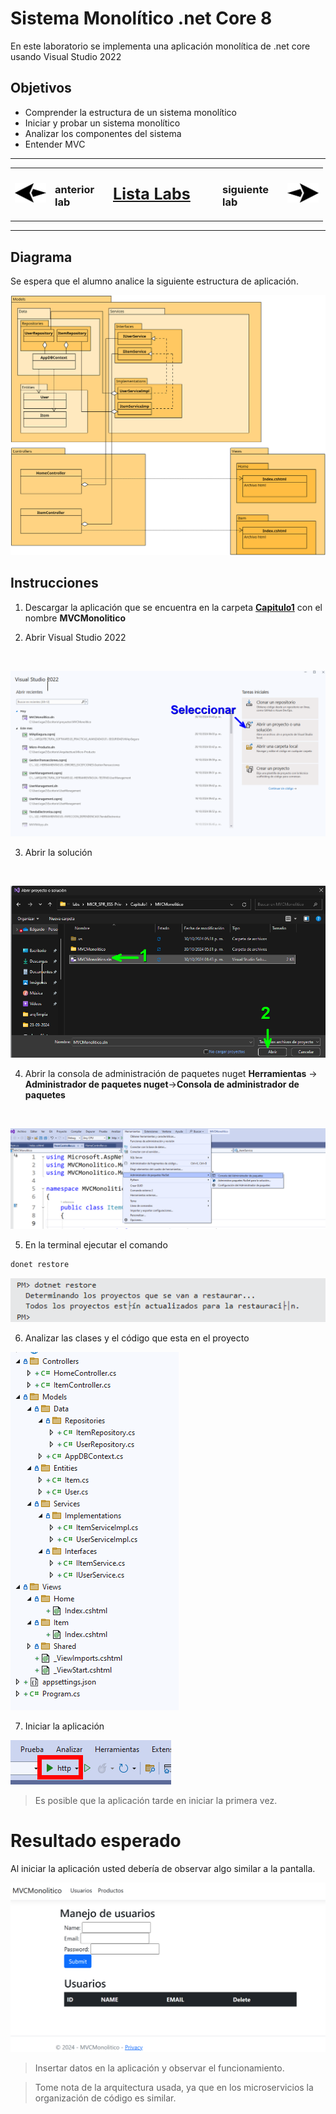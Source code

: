 # Sistema Monolítico .net Core 8

En este laboratorio se implementa una aplicación monolítica de .net core usando Visual Studio 2022


## Objetivos
- Comprender la estructura de un sistema monolítico
- Iniciar y probar un sistema monolítico
- Analizar los componentes del sistema
- Entender MVC 

---
<!--Este fragmento es la barra de 
navegación-->

<div style="width: 500px;">
<table style="width: 100%;">
<tr>
   <td>
    <a href="">
    <img src="../images/atras.png" width="90px">
    </a>
    </td>
    <td><h3>anterior lab</h3></td>
    <td style="width: 35%;">
    <a href="../README.md" style="font-size: 25px; font-weight: bold;">Lista Labs</a>
    </td>
    <td>
    <h3>siguiente lab</h3>
    </td>
    <td>
    <a href="../Capitulo2/README.md">
    <img src="../images/adelante.png" width="90px">
    </a>
    </td>
    </tr>
    </table>
</div>

---

## Diagrama 

Se espera que el alumno analice la siguiente estructura de aplicación. 

![diagrama](../images/1/diagramaMVC.png)



## Instrucciones 

1. Descargar la aplicación que se encuentra en la carpeta **[Capitulo1](../Capitulo1)** con el nombre **MVCMonolitico**

2. Abrir Visual Studio 2022 
<br>

![opcion](../images/1/2.png)

3. Abrir la solución

<br>

![solucion](../images/1/3.png)

4.  Abrir la consola de administración de paquetes nuget **Herramientas** -> **Administrador de paquetes nuget**->**Consola de administrador de paquetes**
<br>

![alt text](../images/1/4.png)

5. En la terminal ejecutar el comando 

```bash
donet restore
```

![restore](../images/1/5.png)


6. Analizar las clases y el código que esta en el proyecto

![alt text](../images/1/6.png)

7. Iniciar la aplicación

![alt text](../images/1/7.png)

> Es posible que la aplicación tarde en iniciar la primera vez.



# Resultado esperado

Al iniciar la aplicación usted debería de observar algo similar a la pantalla. 

![alt text](../images/1/8.png)

> Insertar datos en la aplicación y observar el funcionamiento. 

> Tome nota de la arquitectura usada, ya que en los microservicios la organización de código es similar. 